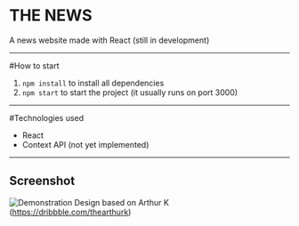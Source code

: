 # THE NEWS
A news website made with React (still in development)

---
#How to start
1. `npm install` to install all dependencies 
2. `npm start` to start the project (it usually runs on port 3000)
---
#Technologies used
- React
- Context API (not yet implemented)
---
## Screenshot
![Demonstration](https://i.imgur.com/6ORj9hQ.png)
Design based on Arthur K (https://dribbble.com/thearthurk)
